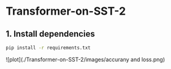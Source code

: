 # Transformer-on-SST-2

## 1. Install dependencies
```bash
pip install -r requirements.txt
```
![plot](./Transformer-on-SST-2/images/accurany and loss.png)
